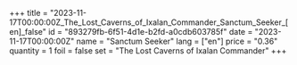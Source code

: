 +++
title = "2023-11-17T00:00:00Z_The_Lost_Caverns_of_Ixalan_Commander_Sanctum_Seeker_[en]_false"
id = "893279fb-6f51-4d1e-b2fd-a0cdb603785f"
date = "2023-11-17T00:00:00Z"
name = "Sanctum Seeker"
lang = ["en"]
price = "0.36"
quantity = 1
foil = false
set = "The Lost Caverns of Ixalan Commander"
+++
